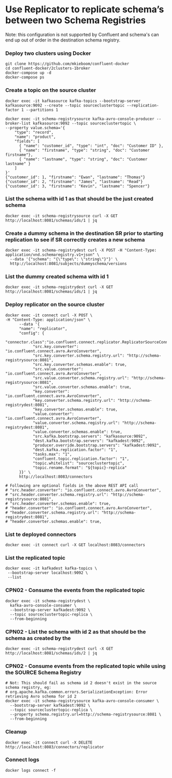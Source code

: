 # Use Replicator to replicate schema’s between two Schema Registries
Note: this configuration is not supported by Confluent and schema's can end up out of order in the destination schema registry.

### Deploy two clusters using Docker
```
git clone https://github.com/mkieboom/confluent-docker
cd confluent-docker/2clusters-1broker
docker-compose up -d
docker-compose ps
```

### Create a topic on the source cluster
```
docker exec -it kafkasource kafka-topics --bootstrap-server kafkasource:9092 --create --topic sourceclustertopic --replication-factor 1 --partitions 1

docker exec -it schema-registrysource kafka-avro-console-producer --broker-list kafkasource:9092 --topic sourceclustertopic \
--property value.schema='{
    "type": "record",
    "name": "product",
    "fields": [
      { "name": "customer_id", "type": "int", "doc": "Customer ID" },
      { "name": "firstname", "type": "string", "doc": "Customer firstname"},
      { "name": "lastname", "type": "string", "doc": "Customer lastname" }
    ]
}'
{"customer_id": 1, "firstname": "Ewan", "lastname": "Thomas"}
{"customer_id": 2, "firstname": "James", "lastname": "Read"}
{"customer_id": 3, "firstname": "Kevin", "lastname": "Spencer"}
```

### List the schema with id 1 as that should be the just created schema
```
docker exec -it schema-registrysource curl -X GET http://localhost:8081/schemas/ids/1 | jq
```


### Create a dummy schema in the destination SR prior to starting replication to see if SR correctly creates a new schema
```
docker exec -it schema-registrydest curl -X POST -H "Content-Type: application/vnd.schemaregistry.v1+json" \
  --data '{"schema": "{\"type\": \"string\"}"}' \
  http://localhost:8081/subjects/dummyschema/versions
```

### List the dummy created schema with id 1
```
docker exec -it schema-registrydest curl -X GET http://localhost:8081/schemas/ids/1 | jq
```

### Deploy replicator on the source cluster
```
docker exec -it connect curl -X POST \
-H "Content-Type: application/json" \
      --data '{
      "name": "replicator",
      "config": {
            "connector.class":"io.confluent.connect.replicator.ReplicatorSourceConnector",
            "src.key.converter": "io.confluent.connect.avro.AvroConverter",
            "src.key.converter.schema.registry.url": "http://schema-registrysource:8081",
            "src.key.converter.schemas.enable": true,
            "src.value.converter": "io.confluent.connect.avro.AvroConverter",
            "src.value.converter.schema.registry.url": "http://schema-registrysource:8081",
            "src.value.converter.schemas.enable": true,
            "key.converter": "io.confluent.connect.avro.AvroConverter",
            "key.converter.schema.registry.url": "http://schema-registrydest:8081",
            "key.converter.schemas.enable": true,
            "value.converter": "io.confluent.connect.avro.AvroConverter",
            "value.converter.schema.registry.url": "http://schema-registrydest:8081",
            "value.converter.schemas.enable": true,
            "src.kafka.bootstrap.servers": "kafkasource:9092",
            "dest.kafka.bootstrap.servers": "kafkadest:9092",
            "producer.override.bootstrap.servers": "kafkadest:9092",
            "dest.kafka.replication.factor": "1",
            "tasks.max": "1",
            "confluent.topic.replication.factor": "1",
            "topic.whitelist": "sourceclustertopic",
            "topic.rename.format": "${topic}-replica"
      }}' \
      http://localhost:8083/connectors

# Following are optional fields in the above REST API call
# "src.header.converter": "io.confluent.connect.avro.AvroConverter",
# "src.header.converter.schema.registry.url": "http://schema-registrysource:8081",
# "src.header.converter.schemas.enable": true,
# "header.converter": "io.confluent.connect.avro.AvroConverter",
# "header.converter.schema.registry.url": "http://schema-registrydest:8081",
# "header.converter.schemas.enable": true,
```

### List te deployed connectors
```
docker exec -it connect curl -X GET localhost:8083/connectors
```

### List the replicated topic
```
docker exec -it kafkadest kafka-topics \
 --bootstrap-server localhost:9092 \
 --list
```

### CPN02 - Consume the events from the replicated topic
```
docker exec -it schema-registrydest \
  kafka-avro-console-consumer \
  --bootstrap-server kafkadest:9092 \
  --topic sourceclustertopic-replica \
  --from-beginning
```

### CPN02 - List the schema with id 2 as that should be the schema as created by the
```
docker exec -it schema-registrydest curl -X GET http://localhost:8081/schemas/ids/2 | jq
```

### CPN02 - Consume events from the replicated topic while using the SOURCE Schema Registry
```
# Not: This should fail as schema id 2 doesn't exist in the source schema registry, eg:
# org.apache.kafka.common.errors.SerializationException: Error retrieving Avro schema for id 2
docker exec -it schema-registrysource kafka-avro-console-consumer \
  --bootstrap-server kafkadest:9092 \
  --topic sourceclustertopic-replica \
  --property schema.registry.url=http://schema-registrysource:8081 \
  --from-beginning
```


### Cleanup
```
docker exec -it connect curl -X DELETE http://localhost:8083/connectors/replicator
```

### Connect logs
```
docker logs connect -f
```

